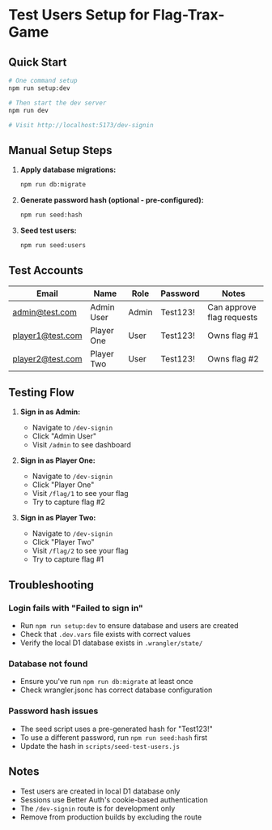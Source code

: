 # Test Users Setup for Flag-Trax-Game

## Quick Start

```bash
# One command setup
npm run setup:dev

# Then start the dev server
npm run dev

# Visit http://localhost:5173/dev-signin
```

## Manual Setup Steps

1. **Apply database migrations:**
   ```bash
   npm run db:migrate
   ```

2. **Generate password hash (optional - pre-configured):**
   ```bash
   npm run seed:hash
   ```

3. **Seed test users:**
   ```bash
   npm run seed:users
   ```

## Test Accounts

| Email | Name | Role | Password | Notes |
|-------|------|------|----------|-------|
| admin@test.com | Admin User | Admin | Test123! | Can approve flag requests |
| player1@test.com | Player One | User | Test123! | Owns flag #1 |
| player2@test.com | Player Two | User | Test123! | Owns flag #2 |

## Testing Flow

1. **Sign in as Admin:**
   - Navigate to `/dev-signin`
   - Click "Admin User"
   - Visit `/admin` to see dashboard

2. **Sign in as Player One:**
   - Navigate to `/dev-signin`
   - Click "Player One"
   - Visit `/flag/1` to see your flag
   - Try to capture flag #2

3. **Sign in as Player Two:**
   - Navigate to `/dev-signin`
   - Click "Player Two"
   - Visit `/flag/2` to see your flag
   - Try to capture flag #1

## Troubleshooting

### Login fails with "Failed to sign in"
- Run `npm run setup:dev` to ensure database and users are created
- Check that `.dev.vars` file exists with correct values
- Verify the local D1 database exists in `.wrangler/state/`

### Database not found
- Ensure you've run `npm run db:migrate` at least once
- Check wrangler.jsonc has correct database configuration

### Password hash issues
- The seed script uses a pre-generated hash for "Test123!"
- To use a different password, run `npm run seed:hash` first
- Update the hash in `scripts/seed-test-users.js`

## Notes

- Test users are created in local D1 database only
- Sessions use Better Auth's cookie-based authentication
- The `/dev-signin` route is for development only
- Remove from production builds by excluding the route
